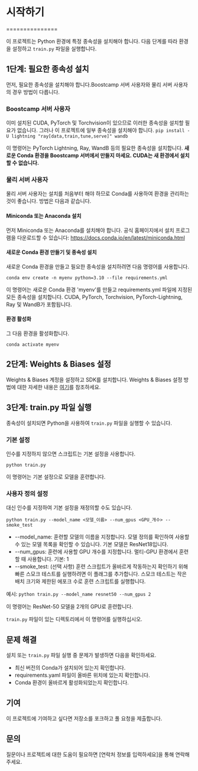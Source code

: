 # 시작하기
===============

이 프로젝트는 Python 환경에 특정 종속성을 설치해야 합니다. 다음 단계를 따라 환경을 설정하고 `train.py` 파일을 실행합니다.

## 1단계: 필요한 종속성 설치
먼저, 필요한 종속성을 설치해야 합니다.Boostcamp 서버 사용자와 물리 서버 사용자의 경우 방법이 다릅니다.

### Boostcamp 서버 사용자
이미 설치된 CUDA, PyTorch 및 Torchvision이 있으므로 이러한 종속성을 설치할 필요가 없습니다. 그러나 이 프로젝트에 일부 종속성을 설치해야 합니다.
```pip install -U lightning "ray[data,train,tune,serve]" wandb```

이 명령어는 PyTorch Lightning, Ray, WandB 등의 필요한 종속성을 설치합니다. **새로운 Conda 환경을 Boostcamp 서버에서 만들지 마세요. CUDA는 새 환경에서 설치할 수 없습니다.**

### 물리 서버 사용자
물리 서버 사용자는 설치를 처음부터 해야 하므로 Conda를 사용하여 환경을 관리하는 것이 좋습니다. 방법은 다음과 같습니다.

#### Miniconda 또는 Anaconda 설치
먼저 Miniconda 또는 Anaconda를 설치해야 합니다. 공식 홈페이지에서 설치 프로그램을 다운로드할 수 있습니다: https://docs.conda.io/en/latest/miniconda.html

#### 새로운 Conda 환경 만들기 및 종속성 설치
새로운 Conda 환경을 만들고 필요한 종속성을 설치하려면 다음 명령어를 사용합니다.

```conda env create -n myenv python=3.10 --file requirements.yml```

이 명령어는 새로운 Conda 환경 'myenv'를 만들고 requirements.yml 파일에 지정된 모든 종속성을 설치합니다. CUDA, PyTorch, Torchvision, PyTorch-Lightning, Ray 및 WandB가 포함됩니다.

#### 환경 활성화
그 다음 환경을 활성화합니다.

```conda activate myenv```
## 2단계: Weights & Biases 설정
Weights & Biases 계정을 설정하고 SDK를 설치합니다. Weights & Biases 설정 방법에 대한 자세한 내용은 [여기](https://docs.wandb.ai/ko/quickstart)를 참조하세요.

## 3단계: train.py 파일 실행
종속성이 설치되면 Python을 사용하여 `train.py` 파일을 실행할 수 있습니다.

### 기본 설정
인수를 지정하지 않으면 스크립트는 기본 설정을 사용합니다.

```python train.py```

이 명령어는 기본 설정으로 모델을 훈련합니다.

### 사용자 정의 설정
대신 인수를 지정하여 기본 설정을 재정의할 수도 있습니다.

```python train.py --model_name <모델_이름> --num_gpus <GPU_개수> --smoke_test```

- --model_name: 훈련할 모델의 이름을 지정합니다. 모델 정의를 확인하여 사용할 수 있는 모델 목록을 확인할 수 있습니다. 기본 모델은 ResNet18입니다.
- --num_gpus: 훈련에 사용할 GPU 개수를 지정합니다. 멀티-GPU 환경에서 훈련할 때 사용합니다. 기본: 1
- --smoke_test: (선택 사항) 훈련 스크립트가 올바르게 작동하는지 확인하기 위해 빠른 스모크 테스트를 실행하려면 이 플래그를 추가합니다. 스모크 테스트는 작은 배치 크기와 제한된 에포크 수로 훈련 스크립트를 실행합니다.

예시:
```python train.py --model_name resnet50 --num_gpus 2```

이 명령어는 ResNet-50 모델을 2개의 GPU로 훈련합니다.

`train.py` 파일이 있는 디렉토리에서 이 명령어를 실행하십시오.

## 문제 해결
설치 또는 `train.py` 파일 실행 중 문제가 발생하면 다음을 확인하세요.

- 최신 버전의 Conda가 설치되어 있는지 확인합니다.
- requirements.yaml 파일이 올바른 위치에 있는지 확인합니다.
- Conda 환경이 올바르게 활성화되었는지 확인합니다.

## 기여
이 프로젝트에 기여하고 싶다면 저장소를 포크하고 풀 요청을 제출합니다.

## 문의
질문이나 프로젝트에 대한 도움이 필요하면 [연락처 정보를 입력하세요]을 통해 연락해 주세요.